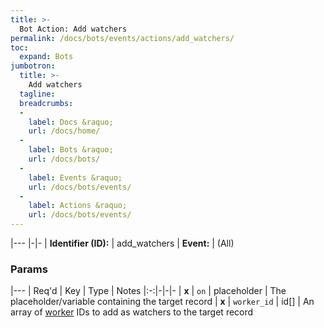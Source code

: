 ```yaml
---
title: >-
  Bot Action: Add watchers
permalink: /docs/bots/events/actions/add_watchers/
toc:
  expand: Bots
jumbotron:
  title: >-
    Add watchers
  tagline: 
  breadcrumbs:
  -
    label: Docs &raquo;
    url: /docs/home/
  -
    label: Bots &raquo;
    url: /docs/bots/
  -
    label: Events &raquo;
    url: /docs/bots/events/
  -
    label: Actions &raquo;
    url: /docs/bots/events/
---
```


|---
|-|-
| **Identifier (ID):** | add_watchers
| **Event:** | (All)

### Params

|---
| Req'd | Key | Type | Notes 
|:-:|-|-|-
| **x** | `on` | placeholder | The placeholder/variable containing the target record
| **x** | `worker_id` | id[] | An array of [worker](/docs/records/types/worker/) IDs to add as watchers to the target record
